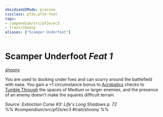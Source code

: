 ```yaml
---
obsidianUIMode: preview
cssclass: pf2e,pf2e-feat
tags:
- compendium/src/pf2e/ec3
- trait/shoony
aliases: ["Scamper Underfoot"]
---
```

# Scamper Underfoot  *Feat 1*  
[shoony](rules/traits/shoony-ec3.md)  


You are used to ducking under foes and can scurry around the battlefield with ease. You gain a +1 circumstance bonus to [Acrobatics](compendium/skills.md#Acrobatics) checks to [Tumble Through](rules/actions/tumble-through.md) the spaces of Medium or larger enemies, and the presence of an enemy doesn't make the squares difficult terrain.

*Source: Extinction Curse #3: Life's Long Shadows p. 72*  
%% #compendium/src/pf2e/ec3 #trait/shoony %%